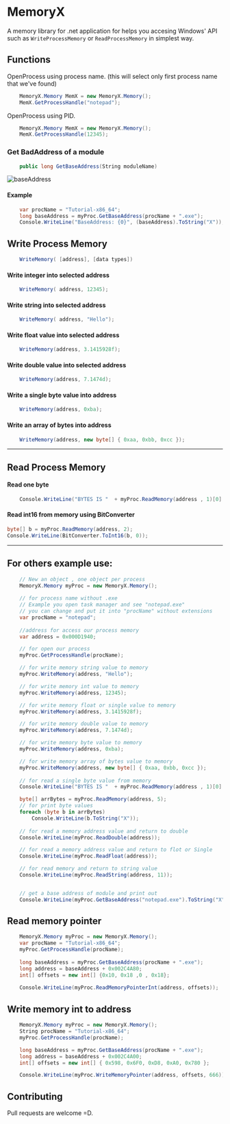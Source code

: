# MemoryX

A memory library for .net application for helps you accesing Windows' API such as `WriteProcessMemory` or `ReadProcessMemory` in simplest way.

## Functions

OpenProcess using process name. 
(this will select only first process name that we've found)

```cs
    MemoryX.Memory MemX = new MemoryX.Memory();
    MemX.GetProcessHandle("notepad");
```

OpenProcess using PID.

```cs
    MemoryX.Memory MemX = new MemoryX.Memory();
    MemX.GetProcessHandle(12345);
```


### Get BadAddress of a module

```cs 
    public long GetBaseAddress(String moduleName)
```

![baseAddress](https://github.com/blackSourcez/MemoryX/raw/master/images/baseAddress.png)


#### Example
```cs
    var procName = "Tutorial-x86_64"; 
    long baseAddress = myProc.GetBaseAddress(procName + ".exe");
    Console.WriteLine("BaseAddress: {0}", (baseAddress).ToString("X")); // BaseAddress: 100000000
```

## Write Process Memory

```cs
    WriteMemory( [address], [data types])
```

#### Write integer into selected address

```cs
    WriteMemory( address, 12345);
```

#### Write string into selected address

```cs
    WriteMemory( address, "Hello");
```

#### Write float value into selected address

```cs
    WriteMemory(address, 3.1415928f);
```

#### Write double value into selected address

```cs
    WriteMemory(address, 7.1474d);
```

#### Write a single byte value into address

```cs
    WriteMemory(address, 0xba);
```

#### Write an array of bytes into address

```cs
    WriteMemory(address, new byte[] { 0xaa, 0xbb, 0xcc });
```

---------


## Read Process Memory


#### Read one byte

```cs
    Console.WriteLine("BYTES IS "  + myProc.ReadMemory(address , 1)[0].ToString("X"));
```

#### Read int16 from memory using BitConverter

```cs
byte[] b = myProc.ReadMemory(address, 2);
Console.WriteLine(BitConverter.ToInt16(b, 0));
```

---

## For others example use:

```csharp
    // New an object , one object per process
    MemoryX.Memory myProc = new MemoryX.Memory();
    
    // for process name without .exe 
    // Example you open task manager and see "notepad.exe" 
    // you can change and put it into "procName" without extensions
    var procName = "notepad"; 
    
    //address for access our process memory
    var address = 0x000D1940;

    // for open our process
    myProc.GetProcessHandle(procName);

    // for write memory string value to memory
    myProc.WriteMemory(address, "Hello");

    // for write memory int value to memory
    myProc.WriteMemory(address, 12345);

    // for write memory float or single value to memory
    myProc.WriteMemory(address, 3.1415928f);

    // for write memory double value to memory
    myProc.WriteMemory(address, 7.1474d);

    // for write memory byte value to memory
    myProc.WriteMemory(address, 0xba);

    // for write memory array of bytes value to memory
    myProc.WriteMemory(address, new byte[] { 0xaa, 0xbb, 0xcc });
    
    // for read a single byte value from memory
    Console.WriteLine("BYTES IS "  + myProc.ReadMemory(address , 1)[0].ToString("X"));

    byte[] arrBytes = myProc.ReadMemory(address, 5);
    // for print byte values
    foreach (byte b in arrBytes)
        Console.WriteLine(b.ToString("X"));
    
    // for read a memory address value and return to double
    Console.WriteLine(myProc.ReadDouble(address));

    // for read a memory address value and return to flot or Single
    Console.WriteLine(myProc.ReadFloat(address));

    // for read memory and return to string value
    Console.WriteLine(myProc.ReadString(address, 11));


    // get a base address of module and print out
    Console.WriteLine(myProc.GetBaseAddress("notepad.exe").ToString("X"));
```

## Read memory pointer
```cs
    MemoryX.Memory myProc = new MemoryX.Memory();
    var procName = "Tutorial-x86_64";
    myProc.GetProcessHandle(procName);
    
    long baseAddress = myProc.GetBaseAddress(procName + ".exe"); 
    long address = baseAddress + 0x002C4A80; 
    int[] offsets = new int[] {0x10, 0x18 ,0 , 0x18}; 
 
    Console.WriteLine(myProc.ReadMemoryPointerInt(address, offsets)); 
```

## Write memory int to address

```cs
    MemoryX.Memory myProc = new MemoryX.Memory();
    String procName = "Tutorial-x86_64";
    myProc.GetProcessHandle(procName);

    long baseAddress = myProc.GetBaseAddress(procName + ".exe");
    long address = baseAddress + 0x002C4A00;
    int[] offsets = new int[] { 0x598, 0x6F0, 0xD8, 0xA0, 0x780 };

    Console.WriteLine(myProc.WriteMemoryPointer(address, offsets, 666));
```

## Contributing

Pull requests are welcome =D.
